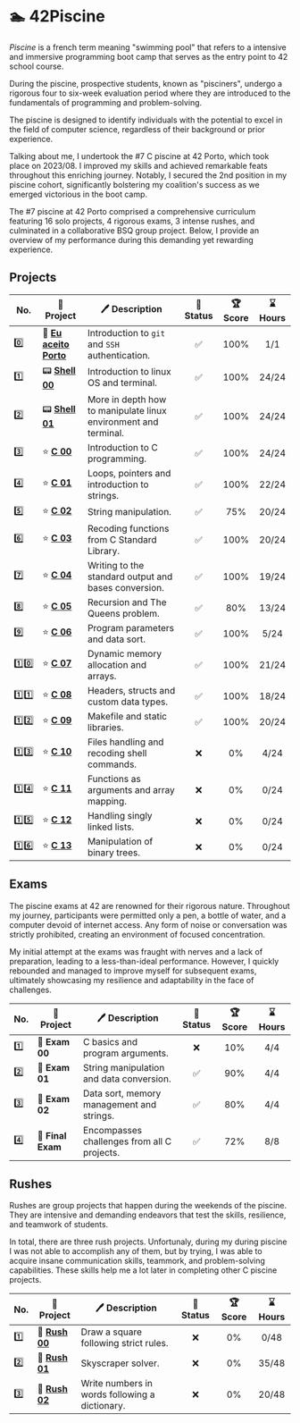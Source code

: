 # 🏊 42Piscine

_Piscine_ is a french term meaning "swimming pool" that refers to a intensive and immersive programming boot camp that serves as the entry point to 42 school course.

During the piscine, prospective students, known as "pisciners", undergo a rigorous four to six-week evaluation period where they are introduced to the fundamentals of programming and problem-solving.

The piscine is designed to identify individuals with the potential to excel in the field of computer science, regardless of their background or prior experience.

Talking about me, I undertook the #7 C piscine at 42 Porto, which took place on 2023/08. I improved my skills and achieved remarkable feats throughout this enriching journey. Notably, I secured the 2nd position in my piscine cohort, significantly bolstering my coalition's success as we emerged victorious in the boot camp.

The #7 piscine at 42 Porto comprised a comprehensive curriculum featuring 16 solo projects, 4 rigorous exams, 3 intense rushes, and culminated in a collaborative BSQ group project. Below, I provide an overview of my performance during this demanding yet rewarding experience.

## Projects

| No. | 📃 Project | 🖊️ Description | 🚀 Status | 🏆 Score | ⌛ Hours |
| --- | --- | --- | :---: | :---: | :---: |
| 0️⃣ | 🌁 **[Eu aceito Porto](projects/eu-aceito-porto)** | Introduction to `git` and `SSH` authentication. | ✅ | 100% | 1/1 |
| 1️⃣ | 📟 **[Shell 00](projects/shell00)** | Introduction to linux OS and terminal. | ✅ | 100% | 24/24 |
| 2️⃣ | 📟 **[Shell 01](projects/shell01)** | More in depth how to manipulate linux environment and terminal. | ✅ | 100% | 24/24 |
| 3️⃣ | ⭐ **[C 00](projects/c00)** | Introduction to C programming. | ✅ | 100% | 24/24 |
| 4️⃣ | ⭐ **[C 01](projects/c01)** | Loops, pointers and introduction to strings. | ✅ | 100% | 22/24 |
| 5️⃣ | ⭐ **[C 02](projects/c02)** | String manipulation. | ✅ | 75% | 20/24 |
| 6️⃣ | ⭐ **[C 03](projects/c03)** | Recoding functions from C Standard Library. | ✅ | 100% | 20/24 |
| 7️⃣ | ⭐ **[C 04](projects/c04)** | Writing to the standard output and bases conversion. | ✅ | 100% | 19/24 |
| 8️⃣ | ⭐ **[C 05](projects/c05)** | Recursion and The Queens problem. | ✅ | 80% | 13/24 |
| 9️⃣ | ⭐ **[C 06](projects/c06)** | Program parameters and data sort. | ✅ | 100% | 5/24 |
| 1️⃣0️⃣ | ⭐ **[C 07](projects/c07)** | Dynamic memory allocation and arrays. | ✅ | 100% | 21/24 |
| 1️⃣1️⃣ | ⭐ **[C 08](projects/c08)** | Headers, structs and custom data types. | ✅ | 100% | 18/24 |
| 1️⃣2️⃣ | ⭐ **[C 09](projects/c09)** | Makefile and static libraries. | ✅ | 100% | 20/24 |
| 1️⃣3️⃣ | ⭐ **[C 10](projects/c10)** | Files handling and recoding shell commands. | ❌ | 0% | 4/24 |
| 1️⃣4️⃣ | ⭐ **[C 11](projects/c11)** | Functions as arguments and array mapping. | ❌ | 0% | 0/24 |
| 1️⃣5️⃣ | ⭐ **[C 12](projects/c12)** | Handling singly linked lists. | ❌ | 0% | 0/24 |
| 1️⃣6️⃣ | ⭐ **[C 13](projects/c13)** | Manipulation of binary trees. | ❌ | 0% | 0/24 |

## Exams

The piscine exams at 42 are renowned for their rigorous nature. Throughout my journey, participants were permitted only a pen, a bottle of water, and a computer devoid of internet access. Any form of noise or conversation was strictly prohibited, creating an environment of focused concentration.

My initial attempt at the exams was fraught with nerves and a lack of preparation, leading to a less-than-ideal performance. However, I quickly rebounded and managed to improve myself for subsequent exams, ultimately showcasing my resilience and adaptability in the face of challenges.

| No. | 📃 Project | 🖊️ Description | 🚀 Status | 🏆 Score | ⌛ Hours |
| --- | --- | --- | :---: | :---: | :---: |
| 1️⃣ | 🌟 **Exam 00** | C basics and program arguments. | ❌ | 10% | 4/4 |
| 2️⃣ | 🌟 **Exam 01** | String manipulation and data conversion. | ✅ | 90% | 4/4 |
| 3️⃣ | 🌟 **Exam 02** | Data sort, memory management and strings. | ✅ | 80% | 4/4 |
| 4️⃣ | 🌟 **Final Exam** | Encompasses challenges from all C projects. | ✅ | 72% | 8/8 |

## Rushes

Rushes are group projects that happen during the weekends of the piscine. They are intensive and demanding endeavors that test the skills, resilience, and teamwork of students.

In total, there are three rush projects. Unfortunaly, during my during piscine I was not able to accomplish any of them, but by trying, I was able to acquire insane communication skills, teammork, and problem-solving capabilities. These skills help me a lot later in completing other C piscine projects.

| No. | 📃 Project | 🖊️ Description | 🚀 Status | 🏆 Score | ⌛ Hours |
| --- | --- | --- | :---: | :---: | :---: |
| 1️⃣ | 💨 **[Rush 00](projects/rush00)** | Draw a square following strict rules. | ❌ | 0% | 0/48 |
| 2️⃣ | 💨 **[Rush 01](projects/rush01)** | Skyscraper solver. | ❌ | 0% | 35/48 |
| 3️⃣ | 💨 **[Rush 02](projects/rush02)** | Write numbers in words following a dictionary. | ❌ | 0% | 20/48 |
